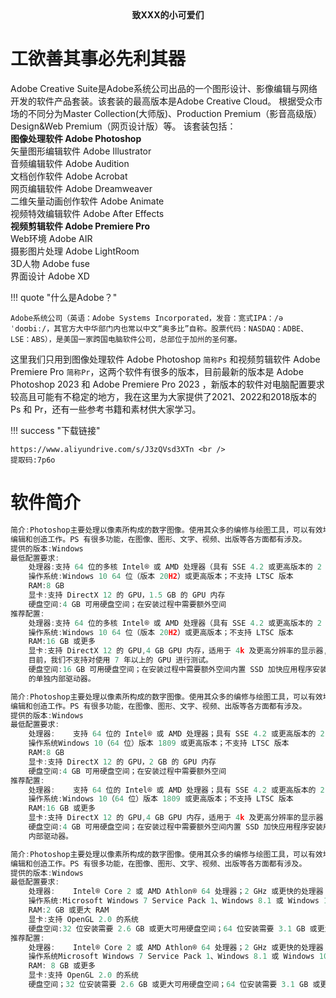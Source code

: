 <center><b>致XXX的小可爱们</b></center>

# 工欲善其事必先利其器
Adobe Creative Suite是Adobe系统公司出品的一个图形设计、影像编辑与网络开发的软件产品套装。该套装的最高版本是Adobe Creative Cloud。
根据受众市场的不同分为Master Collection(大师版)、Production Premium（影音高级版）Design&Web Premium（网页设计版）等。
该套装包括：<br />
 **图像处理软件 Adobe Photoshop**<br />
 矢量图形编辑软件 Adobe Illustrator<br />
 音频编辑软件 Adobe Audition<br />
 文档创作软件 Adobe Acrobat<br />
 网页编辑软件 Adobe Dreamweaver<br />
 二维矢量动画创作软件 Adobe Animate<br />
 视频特效编辑软件 Adobe After Effects<br />
 **视频剪辑软件 Adobe Premiere Pro**<br />
 Web环境 Adobe AIR<br />
 摄影图片处理 Adobe LightRoom<br />
 3D人物 Adobe fuse<br />
 界面设计 Adobe XD

!!! quote "什么是Adobe？"

    Adobe系统公司（英语：Adobe Systems Incorporated，发音：宽式IPA：/əˈdoʊbiː/，其官方大中华部门内也常以中文“奥多比”自称。股票代码：NASDAQ：ADBE、LSE：ABS），是美国一家跨国电脑软件公司，总部位于加州的圣何塞。

这里我们只用到图像处理软件 Adobe Photoshop `简称Ps` 和视频剪辑软件 Adobe Premiere Pro `简称Pr`，这两个软件有很多的版本，目前最新的版本是 Adobe Photoshop 2023 和 Adobe Premiere Pro 2023 ，新版本的软件对电脑配置要求较高且可能有不稳定的地方，我在这里为大家提供了2021、2022和2018版本的 Ps 和 Pr，还有一些参考书籍和素材供大家学习。


!!! success "下载链接"

    https://www.aliyundrive.com/s/J3zQVsd3XTn <br />
    提取码:7p6o

# 软件简介

```c title='Photoshop 2022'
简介:Photoshop主要处理以像素所构成的数字图像。使用其众多的编修与绘图工具，可以有效地进行图片
编辑和创造工作。PS 有很多功能，在图像、图形、文字、视频、出版等各方面都有涉及。
提供的版本:Windows
最低配置要求:
    处理器:支持 64 位的多核 Intel® 或 AMD 处理器（具有 SSE 4.2 或更高版本的 2 GHz 或更快的处理器）
    操作系统:Windows 10 64 位（版本 20H2）或更高版本；不支持 LTSC 版本
    RAM:8 GB
    显卡:支持 DirectX 12 的 GPU，1.5 GB 的 GPU 内存
    硬盘空间:4 GB 可用硬盘空间；在安装过程中需要额外空间
推荐配置:
    处理器:支持 64 位的多核 Intel® 或 AMD 处理器（具有 SSE 4.2 或更高版本的 2 GHz 或更快的处理器）
    操作系统:Windows 10 64 位（版本 20H2）或更高版本；不支持 LTSC 版本
    RAM:16 GB 或更多
    显卡:支持 DirectX 12 的 GPU,4 GB GPU 内存，适用于 4k 及更高分辨率的显示器,GPU 使用时间少于 7 年。
    目前，我们不支持对使用 7 年以上的 GPU 进行测试。
    硬盘空间:16 GB 可用硬盘空间；在安装过程中需要额外空间内置 SSD 加快应用程序安装用于暂存磁盘
    的单独内部驱动器。
```

```c title='Photoshop 2021'
简介:Photoshop主要处理以像素所构成的数字图像。使用其众多的编修与绘图工具，可以有效地进行图片
编辑和创造工作。PS 有很多功能，在图像、图形、文字、视频、出版等各方面都有涉及。
提供的版本:Windows
最低配置要求:
    处理器:	支持 64 位的 Intel® 或 AMD 处理器；具有 SSE 4.2 或更高版本的 2 GHz 或速度更快的处理器
    操作系统Windows 10（64 位）版本 1809 或更高版本；不支持 LTSC 版本
    RAM:8 GB
    显卡:支持 DirectX 12 的 GPU，2 GB 的 GPU 内存
    硬盘空间:4 GB 可用硬盘空间；在安装过程中需要额外空间
推荐配置:
    处理器:	支持 64 位的 Intel® 或 AMD 处理器；具有 SSE 4.2 或更高版本的 2 GHz 或速度更快的处理器
    操作系统:Windows 10（64 位）版本 1809 或更高版本；不支持 LTSC 版本
    RAM:16 GB 或更多
    显卡:支持 DirectX 12 的 GPU,4 GB GPU 内存，适用于 4k 及更高分辨率的显示器
    硬盘空间:4 GB 可用硬盘空间；在安装过程中需要额外空间内置 SSD 加快应用程序安装用于暂存磁盘的单独
    内部驱动器。
```


```c title='Photoshop 2018'
简介:Photoshop主要处理以像素所构成的数字图像。使用其众多的编修与绘图工具，可以有效地进行图片
编辑和创造工作。PS 有很多功能，在图像、图形、文字、视频、出版等各方面都有涉及。
提供的版本:Windows
最低配置要求:
    处理器:	Intel® Core 2 或 AMD Athlon® 64 处理器；2 GHz 或更快的处理器
    操作系统:Microsoft Windows 7 Service Pack 1、Windows 8.1 或 Windows 10（版本 1607 或更高版本），Photoshop CC 19.0 和 19.0.1 版本支持 Windows 10 1511 及更高版本，但不支持 1507 及更低版本。Photoshop CC 19.1（及更高版本）支持 Windows 10 1607 及更高版本，但不支持 1511 或更早的版本。 
    RAM:2 GB 或更大 RAM
    显卡:支持 OpenGL 2.0 的系统
    硬盘空间:32 位安装需要 2.6 GB 或更大可用硬盘空间；64 位安装需要 3.1 GB 或更大可用硬盘空间；安装过程中会需要更多可用空间（无法在使用区分大小写的文件系统的卷上安装）
推荐配置:
    处理器:	Intel® Core 2 或 AMD Athlon® 64 处理器；2 GHz 或更快的处理器
    操作系统Microsoft Windows 7 Service Pack 1、Windows 8.1 或 Windows 10（版本 1607 或更高版本），Photoshop CC 19.0 和 19.0.1 版本支持 Windows 10 1511 及更高版本，但不支持 1507 及更低版本。Photoshop CC 19.1（及更高版本）支持 Windows 10 1607 及更高版本，但不支持 1511 或更早的版本。 
    RAM: 8 GB 或更多
    显卡:支持 OpenGL 2.0 的系统
    硬盘空间；32 位安装需要 2.6 GB 或更大可用硬盘空间；64 位安装需要 3.1 GB 或更大可用硬盘空间；安装过程中会需要更多可用空间（无法在使用区分大小写的文件系统的卷上安装）
```



